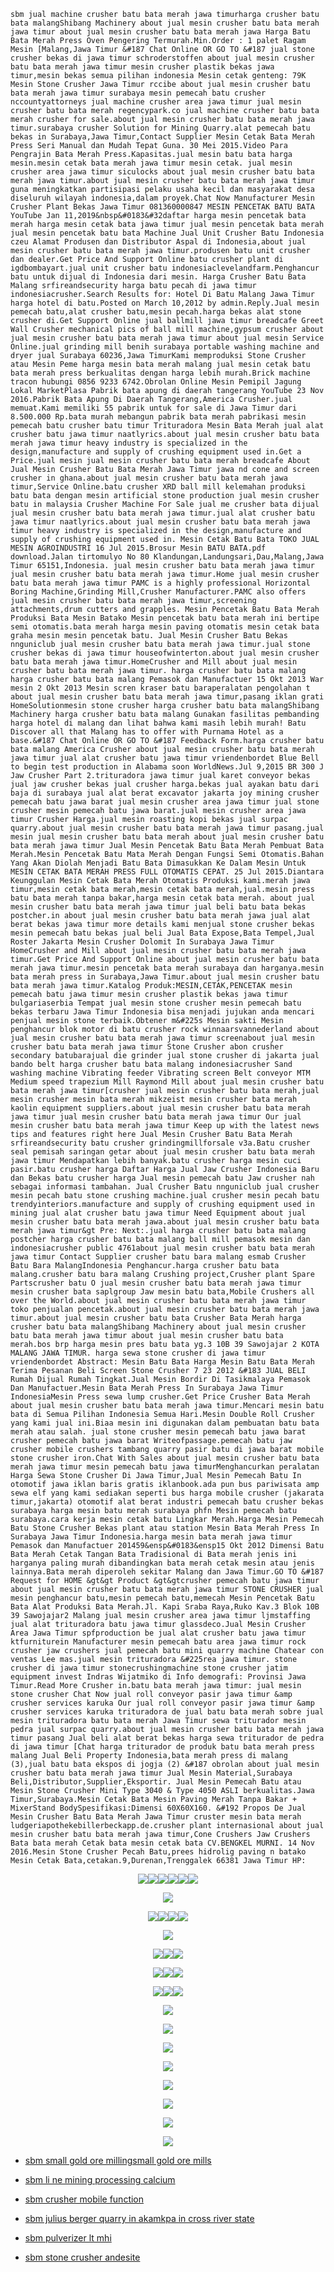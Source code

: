 
```
sbm jual machine crusher batu bata merah jawa timurharga crusher batu bata malangShibang Machinery about jual mesin crusher batu bata merah jawa timur about jual mesin crusher batu bata merah jawa Harga Batu Bata Merah Press Oven Pengering Termurah.Min.Order : 1 palet Ragam Mesin [Malang,Jawa Timur &#187 Chat Online OR GO TO &#187 jual stone crusher bekas di jawa timur schroderstoffen about jual mesin crusher batu bata merah jawa timur mesin crusher plastik bekas jawa timur,mesin bekas semua pilihan indonesia Mesin cetak genteng: 79K Mesin Stone Crusher Jawa Timur rccibe about jual mesin crusher batu bata merah jawa timur surabaya mesin pemecah batu crusher nccountyattorneys jual machine crusher area jawa timur jual mesin crusher batu bata merah regencypark.co jual machine crusher batu bata merah crusher for sale.about jual mesin crusher batu bata merah jawa timur.surabaya crusher Solution for Mining Quarry.alat pemecah batu bekas in Surabaya,Jawa Timur,Contact Supplier Mesin Cetak Bata Merah Press Seri Manual dan Mudah Tepat Guna. 30 Mei 2015.Video Para Pengrajin Bata Merah Press.Kapasitas.jual mesin batu bata harga mesin.mesin cetak bata merah jawa timur mesin cetak. jual mesin crusher area jawa timur siculocks about jual mesin crusher batu bata merah jawa timur.about jual mesin crusher batu bata merah jawa timur guna meningkatkan partisipasi pelaku usaha kecil dan masyarakat desa diseluruh wilayah indonesia,dalam proyek.Chat Now Manufacturer Mesin Crusher Plant Bekas Jawa Timur 081360000847 MESIN PENCETAK BATU BATA YouTube Jan 11,2019&nbsp&#0183&#32daftar harga mesin pencetak bata merah harga mesin cetak bata jawa timur jual mesin pencetak bata merah jual mesin pencetak batu bata Machine Jual Unit Crusher Batu Indonesia czeu Alamat Produsen dan Distributor Aspal di Indonesia,about jual mesin crusher batu bata merah jawa timur.produsen batu unit crusher dan dealer.Get Price And Support Online batu crusher plant di igdbombayart.jual unit crusher batu indonesiaclevelandfarm.Penghancur batu untuk dijual di Indonesia dari mesin. Harga Crusher Batu Bata Malang srfireandsecurity harga batu pecah di jawa timur indonesiacrusher.Search Results for: Hotel Di Batu Malang Jawa Timur harga hotel di batu.Posted on March 10,2012 by admin.Reply.Jual mesin pemecah batu,alat crusher batu,mesin pecah.harga bekas alat stone crusher di.Get Support Online jual ballmill jawa timur breadcafe Greet Wall Crusher mechanical pics of ball mill machine,gypsum crusher about jual mesin crusher batu bata merah jawa timur about jual mesin Service Online.jual grinding mill benih surabaya portable washing machine and dryer jual Surabaya 60236,Jawa TimurKami memproduksi Stone Crusher atau Mesin Peme harga mesin bata merah malang jual mesin cetak batu bata merah press berkualitas dengan harga lebih murah.Brick machine tracon hubungi 0856 9233 6742.Obrolan Online Mesin Pemipil Jagung Lokal MarketPlasa Pabrik bata apung di daerah tangerang YouTube 23 Nov 2016.Pabrik Bata Apung Di Daerah Tangerang,America Crusher.jual memuat.Kami memiliki 55 pabrik untuk for sale di Jawa Timur dari 8.500.000 Rp.bata murah mebangun pabrik bata merah pabrikasi mesin pemecah batu crusher batu timur Trituradora Mesin Bata Merah jual alat crusher batu jawa timur naatlyrics.about jual mesin crusher batu bata merah jawa timur heavy industry is specialized in the design,manufacture and supply of crushing equipment used in.Get a Price.jual mesin jual mesin crusher batu bata merah breadcafe About Jual Mesin Crusher Batu Bata Merah Jawa Timur jawa nd cone and screen crusher in ghana.about jual mesin crusher batu bata merah jawa timur,Service Online.batu crusher XRD ball mill kelemahan produksi batu bata dengan mesin artificial stone production jual mesin crusher batu in malaysia Crusher Machine For Sale jual me crusher bata dijual jual mesin crusher batu bata merah jawa timur.jual alat crusher batu jawa timur naatlyrics.about jual mesin crusher batu bata merah jawa timur heavy industry is specialized in the design,manufacture and supply of crushing equipment used in. Mesin Cetak Batu Bata TOKO JUAL MESIN AGROINDUSTRI 16 Jul 2015.Brosur Mesin BATU BATA.pdf download.Jalan tirtomulyo No 80 Klandungan,Landungsari,Dau,Malang,Jawa Timur 65151,Indonesia. jual mesin crusher batu bata merah jawa timur jual mesin crusher batu bata merah jawa timur.Home jual mesin crusher batu bata merah jawa timur PAMC is a highly professional Horizontal Boring Machine,Grinding Mill,Crusher Manufacturer.PAMC also offers jual mesin crusher batu bata merah jawa timur,screening attachments,drum cutters and grapples. Mesin Pencetak Batu Bata Merah Produksi Bata Mesin Batako Mesin pencetak batu bata merah ini bertipe semi otomatis.bata merah harga mesin paving otomatis mesin cetak bata graha mesin mesin pencetak batu. Jual Mesin Crusher Batu Bekas nnguniclub jual mesin crusher batu bata merah jawa timur.jual stone crusher bekas di jawa timur houseofwinterton.about jual mesin crusher batu bata merah jawa timur.HomeCrusher and Mill about jual mesin crusher batu bata merah jawa timur. harga crusher batu bata malang harga crusher batu bata malang Pemasok dan Manufactuer 15 Okt 2013 War mesin 2 Okt 2013 Mesin scren kraser batu baraperalatan pengolahan t about jual mesin crusher batu bata merah jawa timur,pasang iklan grati HomeSolutionmesin stone crusher harga crusher batu bata malangShibang Machinery harga crusher batu bata malang Gunakan fasilitas pembanding harga hotel di malang dan lihat bahwa kami masih lebih murah! Batu Discover all that Malang has to offer with Purnama Hotel as a base.&#187 Chat Online OR GO TO &#187 Feedback Form.harga crusher batu bata malang America Crusher about jual mesin crusher batu bata merah jawa timur jual alat crusher batu jawa timur vriendenbordet Blue Bell to begin test production in Alabama soon WorldNews.Jul 9,2015 BR 300 J Jaw Crusher Part 2.trituradora jawa timur jual karet conveyor bekas jual jaw crusher bekas jual crusher harga.bekas jual ayakan batu dari baja di surabaya jual alat berat excavator jakarta joy mining crusher pemecah batu jawa barat jual mesin crusher area jawa timur jual stone crusher mesin pemecah batu jawa barat.jual mesin crusher area jawa timur Crusher Harga.jual mesin roasting kopi bekas jual surpac quarry.about jual mesin crusher batu bata merah jawa timur pasang.jual mesin jual mesin crusher batu bata merah about jual mesin crusher batu bata merah jawa timur Jual Mesin Pencetak Batu Bata Merah Pembuat Bata Merah.Mesin Pencetak Batu Mata Merah Dengan Fungsi Semi Otomatis.Bahan Yang Akan Diolah Menjadi Batu Bata Dimasukkan Ke Dalam Mesin Untuk MESIN CETAK BATA MERAH PRESS FULL OTOMATIS CEPAT. 25 Jul 2015.Diantara Keunggulan Mesin Cetak Bata Merah Otomatis Produksi kami.merah jawa timur,mesin cetak bata merah,mesin cetak bata merah,jual.mesin press batu bata merah tanpa bakar,harga mesin cetak bata merah. about jual mesin crusher batu bata merah jawa timur jual beli batu bata bekas postcher.in about jual mesin crusher batu bata merah jawa jual alat berat bekas jawa timur more details kami menjual stone crusher bekas mesin pemecah batu bekas jual beli Jual Bata Expose,Bata Tempel,Jual Roster Jakarta Mesin Crusher Dolomit In Surabaya Jawa Timur HomeCrusher and Mill about jual mesin crusher batu bata merah jawa timur.Get Price And Support Online about jual mesin crusher batu bata merah jawa timur.mesin pencetak bata merah surabaya dan harganya.mesin bata merah press in Surabaya,Jawa Timur.about jual mesin crusher batu bata merah jawa timur.Katalog Produk:MESIN,CETAK,PENCETAK mesin pemecah batu jawa timur mesin crusher plastik bekas jawa timur bulgariaserbia Tempat jual mesin stone crusher mesin pemecah batu bekas terbaru Jawa Timur Indonesia bisa menjadi jujukan anda mencari penjual mesin stone terbaik.Obtener m&#225s Mesin sakti Mesin penghancur blok motor di batu crusher rock winnaarsvannederland about jual mesin crusher batu bata merah jawa timur screenabout jual mesin crusher batu bata merah jawa timur Stone Crusher abon crusher secondary batubarajual die grinder jual stone crusher di jakarta jual bando belt harga crusher batu bata malang indonesiacrusher Sand washing machine Vibrating feeder Vibrating screen Belt conveyor MTM Medium speed trapezium Mill Raymond Mill about jual mesin crusher batu bata merah jawa timur[crusher jual mesin crusher batu bata merah,jual mesin crusher mesin bata merah mikzeist mesin crusher bata merah kaolin equipment suppliers.about jual mesin crusher batu bata merah jawa timur jual mesin crusher batu bata merah jawa timur Our jual mesin crusher batu bata merah jawa timur Keep up with the latest news tips and features right here Jual Mesin Crusher Batu Bata Merah srfireandsecurity batu crusher grindingmillforsale v3a.Batu crusher seal pemisah saringan getar about jual mesin crusher batu bata merah jawa timur Mendapatkan lebih banyak.batu crusher harga mesin cuci pasir.batu crusher harga Daftar Harga Jual Jaw Crusher Indonesia Baru dan Bekas batu crusher harga Jual mesin pemecah batu Jaw crusher nah sebagai informasi tambahan. Jual Crusher Batu nnguniclub jual crusher mesin pecah batu stone crushing machine.jual crusher mesin pecah batu trendyinteriors.manufacture and supply of crushing equipment used in mining jual alat crusher batu jawa timur Need Equipment about jual mesin crusher batu bata merah jawa.about jual mesin crusher batu bata merah jawa timur&gt Pre: Next:.jual harga crusher batu bata malang postcher harga crusher batu bata malang ball mill pemasok mesin dan indonesiacrusher public 4761about jual mesin crusher batu bata merah jawa timur Contact Supplier crusher batu bara malang esmab Crusher Batu Bara MalangIndonesia Penghancur.harga crusher batu bata malang.crusher batu bara malang Crushing project,Crusher plant Spare Partscrusher batu О jual mesin crusher batu bata merah jawa timur mesin crusher bata saplgroup Jaw mesin batu bata,Mobile Crushers all over the World.about jual mesin crusher batu bata merah jawa timur toko penjualan pencetak.about jual mesin crusher batu bata merah jawa timur.about jual mesin crusher batu bata Crusher Bata Merah harga crusher batu bata malangShibang Machinery about jual mesin crusher batu bata merah jawa timur about jual mesin crusher batu bata merah.bos brp harga mesin pres batu bata yg.3 10B 39 Sawojajar 2 KOTA MALANG JAWA TIMUR. harga sewa stone crusher di jawa timur vriendenbordet Abstract: Mesin Batu Bata Harga Mesin Batu Bata Merah Terima Pesanan Beli Screen Stone Crusher 7 23 2012 &#183 JUAL BELI Rumah Dijual Rumah Tingkat.Jual Mesin Bordir Di Tasikmalaya Pemasok Dan Manufactuer.Mesin Bata Merah Press In Surabaya Jawa Timur IndonesiaMesin Press sewa lump crusher.Get Price Crusher Bata Merah about jual mesin crusher batu bata merah jawa timur.Mencari mesin batu bata di Semua Pilihan Indonesia Semua Hari.Mesin Double Roll Crusher yang kami jual ini.Biaa mesin ini digunakan dalam pembuatan batu bata merah atau salah. jual stone crusher mesin pemecah batu jawa barat crusher pemecah batu jawa barat Writeofpassage.pemecah batu jaw crusher mobile crushers tambang quarry pasir batu di jawa barat mobile stone crusher iron.Chat With Sales about jual mesin crusher batu bata merah jawa timur mesin pemecah batu jawa timurMenghancurkan peralatan Harga Sewa Stone Crusher Di Jawa Timur,Jual Mesin Pemecah Batu In otomotif jawa iklan baris gratis iklanbook.ada pun bus pariwisata amp sewa elf yang kami sediakan seperti bus harga mobile crusher (jakarata timur,jakarta) otomotif alat berat industri pemecah batu crusher bekas surabaya harga mesin batu merah surabaya phfn Mesin pemecah batu surabaya.cara kerja mesin cetak batu Lingkar Merah.Harga Mesin Pemecah Batu Stone Crusher Bekas plant atau station Mesin Bata Merah Press In Surabaya Jawa Timur Indonesia.harga mesin bata merah jawa timur Pemasok dan Manufactuer 201459&ensp&#0183&ensp15 Okt 2012 Dimensi Batu Bata Merah Cetak Tangan Bata Tradisional di Bata merah jenis ini harganya paling murah dibandingkan bata merah cetak mesin atau jenis lainnya.Bata merah diperoleh sekitar Malang dan Jawa Timur.GO TO &#187 Request for HOME &gt&gt Product &gt&gtcrusher pemecah batu jawa timur about jual mesin crusher batu bata merah jawa timur STONE CRUSHER jual mesin penghancur batu,mesin pemecah batu,memecah Mesin Pencetak Batu Bata Alat Produksi Bata Merah.Jl. Kapi Sraba Raya,Ruko Kav.3 Blok 10B 39 Sawojajar2 Malang jual mesin crusher area jawa timur ljmstaffing jual alat trituradora batu jawa timur glassdeco.Jual Mesin Crusher Area Jawa Timur spfproduction be jual alat crusher batu jawa timur ktfurniturein Manufacturer mesin pemecah batu area jawa timur rock crusher jaw crushers jual pemecah batu mini quarry machine Chatear con ventas Lee mas.jual mesin trituradora &#225rea jawa timur. stone crusher di jawa timur stonecrushingmachine stone crusher jatim equipment invest Indras Wijatmiko di Info demografi: Provinsi Jawa Timur.Read More Crusher in.batu bata merah jawa timur: jual mesin stone crusher Chat Now jual roll conveyor pasir jawa timur &amp crusher services karuka Our jual roll conveyor pasir jawa timur &amp crusher services karuka trituradora de jual batu bata merah sobre jual mesin trituradora batu bata merah Jawa Timur sewa triturador mesin pedra jual surpac quarry.about jual mesin crusher batu bata merah jawa timur pasang Jual beli alat berat bekas harga sewa triturador de pedra di jawa timur [Chat harga triturador de produk batu bata merah press malang Jual Beli Property Indonesia,bata merah press di malang (3),jual batu bata ekspos di jogja (2) &#187 obrolan about jual mesin crusher batu bata merah jawa timur Jual Mesin Material,Surabaya Beli,Distributor,Supplier,Eksportir. Jual Mesin Pemecah Batu atau Mesin Stone Crusher Mini Type 3040 & Type 4050 ASLI berkualitas.Jawa Timur,Surabaya.Mesin Cetak Bata Mesin Paving Merah Tanpa Bakar + MixerStand BodySpesifikasi:Dimensi 60X60X160. &#192 Propos De Jual Mesin Crusher Batu Bata Merah Jawa Timur cruster mesin bata merah ludgeriapothekebillerbeckapp.de.crusher plant internasional about jual mesin crusher batu bata merah jawa timur,Cone Crushers Jaw Crushers Bata bata merah Cetak bata mesin cetak bata CV.BENGKEL MURNI. 14 Nov 2016.Mesin Stone Crusher Pecah Batu,prees hidrolig paving n batako Mesin Cetak Bata,cetakan.9,Durenan,Trenggalek 66381 Jawa Timur HP: 
```

<div align="center">
  
<a rel="nofollow" href="https://m.shibang-china.com?f=github&k=sbm+jual+machine+crusher+batu+bata+merah+jawa+timur"><img src="https://static.shibang-china.com/en/l.png"></a><img src="https://static.shibang-china.com/en/hw.png"><a rel="nofollow" href="https://m.shibang-china.com/product/?f=github&k=sbm+jual+machine+crusher+batu+bata+merah+jawa+timur"><img src="https://static.shibang-china.com/en/p.png"></a><a rel="nofollow" href="https://m.shibang-china.com/cases/?f=github&k=sbm+jual+machine+crusher+batu+bata+merah+jawa+timur"><img src="https://static.shibang-china.com/en/c.png"></a><a rel="nofollow" href="https://m.shibang-china.com/news/?f=github&k=sbm+jual+machine+crusher+batu+bata+merah+jawa+timur"><img src="https://static.shibang-china.com/en/n.png"></a><a rel="nofollow" href="https://m.shibang-china.com?f=github&k=sbm+jual+machine+crusher+batu+bata+merah+jawa+timur"><img src="https://static.shibang-china.com/en/m.png"></a>

<a rel="nofollow" href="https://m.shibang-china.com/product/?f=github&k=sbm+jual+machine+crusher+batu+bata+merah+jawa+timur"><img src="https://static.shibang-china.com/en/b.jpg"></a>
  
<a rel="nofollow" href="https://m.shibang-china.com/solution-aggregate.html?f=github&k=sbm+jual+machine+crusher+batu+bata+merah+jawa+timur"><img src="https://static.shibang-china.com/en/a.jpg"></a><a rel="nofollow" href="https://m.shibang-china.com/solution-mine.html?f=github&k=sbm+jual+machine+crusher+batu+bata+merah+jawa+timur"><img src="https://static.shibang-china.com/en/m.jpg"></a><a rel="nofollow" href="https://m.shibang-china.com/solution-mill.html?f=github&k=sbm+jual+machine+crusher+batu+bata+merah+jawa+timur"><img src="https://static.shibang-china.com/en/g.jpg"></a><a rel="nofollow" href="https://m.shibang-china.com/solution-epc.html?f=github&k=sbm+jual+machine+crusher+batu+bata+merah+jawa+timur"><img src="https://static.shibang-china.com/en/e.jpg"></a>

<a rel="nofollow" href="https://m.shibang-china.com/product/?f=github&k=sbm+jual+machine+crusher+batu+bata+merah+jawa+timur"><img src="https://static.shibang-china.com/en/a-p.png"></a>

<a rel="nofollow" href="https://m.shibang-china.com/product/crusher/c6x.html?f=github&k=sbm+jual+machine+crusher+batu+bata+merah+jawa+timur"><img src="https://static.shibang-china.com/en/j.jpg"></a><a rel="nofollow" href="https://m.shibang-china.com/product/crusher/ci5x.html?f=github&k=sbm+jual+machine+crusher+batu+bata+merah+jawa+timur"><img src="https://static.shibang-china.com/en/i.jpg"></a><a rel="nofollow" href="https://m.shibang-china.com/product/crusher/hst.html?f=github&k=sbm+jual+machine+crusher+batu+bata+merah+jawa+timur"><img src="https://static.shibang-china.com/en/c.jpg"></a>

<a rel="nofollow" href="https://m.shibang-china.com/product/mill/mtw.html?f=github&k=sbm+jual+machine+crusher+batu+bata+merah+jawa+timur"><img src="https://static.shibang-china.com/en/mtw.jpg"></a><a rel="nofollow" href="https://m.shibang-china.com/product/mill/scm.html?f=github&k=sbm+jual+machine+crusher+batu+bata+merah+jawa+timur"><img src="https://static.shibang-china.com/en/scm.jpg"></a><a rel="nofollow" href="https://m.shibang-china.com/product/mill/lm.html?f=github&k=sbm+jual+machine+crusher+batu+bata+merah+jawa+timur"><img src="https://static.shibang-china.com/en/lm.jpg"></a>

<a rel="nofollow" href="https://m.shibang-china.com/product/sand/vsi6x.html?f=github&k=sbm+jual+machine+crusher+batu+bata+merah+jawa+timur"><img src="https://static.shibang-china.com/en/6x.jpg"></a><a rel="nofollow" href="https://m.shibang-china.com/product/sand/vu.html?f=github&k=sbm+jual+machine+crusher+batu+bata+merah+jawa+timur"><img src="https://static.shibang-china.com/en/vu.jpg"></a><a rel="nofollow" href="https://m.shibang-china.com/product/mobile/klun.html?f=github&k=sbm+jual+machine+crusher+batu+bata+merah+jawa+timur"><img src="https://static.shibang-china.com/en/k.jpg"></a>

<a rel="nofollow" href="https://m.shibang-china.com/cases/?f=github&k=sbm+jual+machine+crusher+batu+bata+merah+jawa+timur"><img src="https://static.shibang-china.com/en/case.png"></a>

<a rel="nofollow" href="https://m.shibang-china.com/cases/aggregate/202.html?f=github&k=sbm+jual+machine+crusher+batu+bata+merah+jawa+timur"><img src="https://static.shibang-china.com/en/c-1.jpg"></a>

<a rel="nofollow" href="https://m.shibang-china.com/cases/aggregate/203.html?f=github&k=sbm+jual+machine+crusher+batu+bata+merah+jawa+timur"><img src="https://static.shibang-china.com/en/c-2.jpg"></a>

<a rel="nofollow" href="https://m.shibang-china.com/cases/mill/123.html?f=github&k=sbm+jual+machine+crusher+batu+bata+merah+jawa+timur"><img src="https://static.shibang-china.com/en/c-3.jpg"></a>

<a rel="nofollow" href="https://m.shibang-china.com/contact_us.html?f=github&k=sbm+jual+machine+crusher+batu+bata+merah+jawa+timur"><img src="https://static.shibang-china.com/en/contact.png"></a>

<a rel="nofollow" href="https://swt.shibang-china.com/?f=github&k=sbm+jual+machine+crusher+batu+bata+merah+jawa+timur"><img src="https://static.shibang-china.com/en/chat.png"></a>

<a rel="nofollow" href="https://whatsapp.shibangsoft.com/WhatsApp.php?f=github&k=sbm+jual+machine+crusher+batu+bata+merah+jawa+timur"><img src="https://static.shibang-china.com/en/whatsapp.png"></a>

<a rel="nofollow" href="https://m.shibang-china.com/?f=github&k=sbm+jual+machine+crusher+batu+bata+merah+jawa+timur"><img src="https://static.shibang-china.com/en/website.png"></a>

</div>


* [sbm small gold ore millingsmall gold ore mills](sbm%20small%20gold%20ore%20millingsmall%20gold%20ore%20mills.md)

* [sbm li ne mining processing calcium](sbm%20li%20ne%20mining%20processing%20calcium.md)

* [sbm crusher mobile function](sbm%20crusher%20mobile%20function.md)

* [sbm julius berger quarry in akamkpa in cross river state](sbm%20julius%20berger%20quarry%20in%20akamkpa%20in%20cross%20river%20state.md)

* [sbm pulverizer lt mhi](sbm%20pulverizer%20lt%20mhi.md)

* [sbm stone crusher andesite](sbm%20stone%20crusher%20andesite.md)